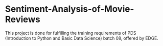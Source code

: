 # Sentiment-Analysis-of-Movie-Reviews
This project is done for fulfilling the training requirements of PDS (Introduction to Python and Basic Data Science) batch 08, offered by EDGE.

